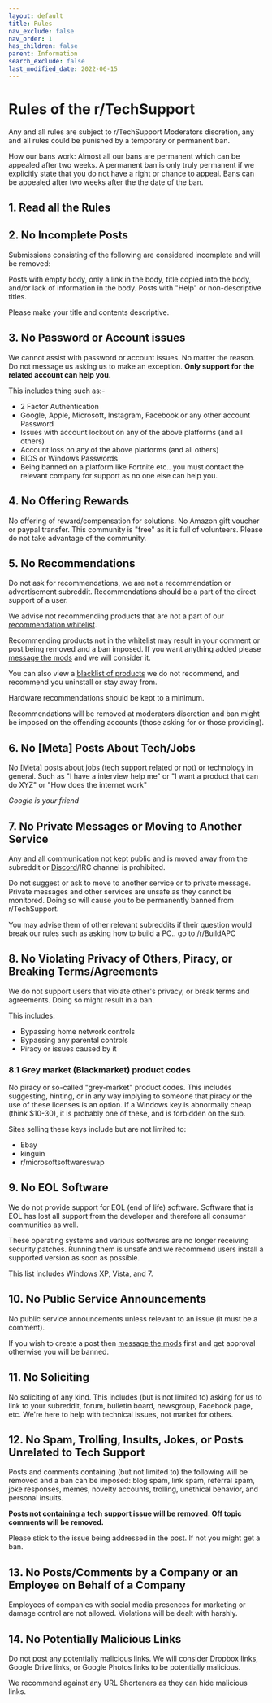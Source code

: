 ```yaml
---
layout: default
title: Rules
nav_exclude: false
nav_order: 1
has_children: false
parent: Information
search_exclude: false
last_modified_date: 2022-06-15
---
```


# Rules of the r/TechSupport

Any and all rules are subject to r/TechSupport Moderators discretion, any and all rules could be punished by a temporary or permanent ban.

How our bans work: Almost all our bans are permanent which can be appealed after two weeks. A permanent ban is only truly permanent if we explicitly state that you do not have a right or chance to appeal. Bans can be appealed after two weeks after the the date of the ban. 
 
## 1. Read all the Rules 
 
## 2. No Incomplete Posts

Submissions consisting of the following are considered incomplete and will be removed:

Posts with empty body, only a link in the body, title copied into the body, and/or lack of information in the body. Posts with "Help" or non-descriptive titles. 

Please make your title and contents descriptive.	

## 3. No Password or Account issues
We cannot assist with password or account issues. No matter the reason. Do not message us asking us to make an exception. **Only support for the related account can help you.**

This includes thing such as:- 

* 2 Factor Authentication
* Google, Apple, Microsoft, Instagram, Facebook or any other account Password
* Issues with account lockout on any of the above platforms (and all others)
* Account loss on any of the above platforms (and all others)
* BIOS or Windows Passwords
* Being banned on a platform like Fortnite etc.. you must contact the relevant company for support as no one else can help you.  

## 4. No Offering Rewards
No offering of reward/compensation for solutions. No Amazon gift voucher or paypal transfer. This community is "free" as it is full of volunteers. Please do not take advantage of the community.

## 5. No Recommendations
Do not ask for recommendations, we are not a recommendation or advertisement subreddit. Recommendations should be a part of the direct support of a user.

We advise not recommending products that are not a part of our [recommendation whitelist](/docs/recommendations/whitelist).
 
Recommending products not in the whitelist may result in your comment or post being removed and a ban imposed. If you want anything added please [message the mods](https://www.reddit.com/message/compose?to=/r/techsupport) and we will consider it.
 
You can also view a [blacklist of products](/docs/recommendations/blacklist) we do not recommend, and recommend you uninstall or stay away from.

Hardware recommendations should be kept to a minimum.
 
Recommendations will be removed at moderators discretion and ban might be imposed on the offending accounts (those asking for or those providing).

## 6. No [Meta] Posts About Tech/Jobs
No [Meta] posts about jobs (tech support related or not) or technology in general.
Such as "I have a interview help me" or "I want a product that can do XYZ" or "How does the internet work"

*Google is your friend*

## 7. No Private Messages or Moving to Another Service
Any and all communication not kept public and is moved away from the subreddit or [Discord](https://discord.gg/2EDwzWa)/IRC channel is prohibited. 

Do not suggest or ask to move to another service or to private message. Private messages and other services are unsafe as they cannot be monitored. Doing so will cause you to be permanently banned from r/TechSupport.

You may advise them of other relevant subreddits if their question would break our rules such as asking how to build a PC.. go to /r/BuildAPC

## 8. No Violating Privacy of Others, Piracy, or Breaking Terms/Agreements
We do not support users that violate other's privacy, or break terms and agreements. Doing so might result in a ban.

This includes:

* Bypassing home network controls
* Bypassing any parental controls
* Piracy or issues caused by it

### 8.1 Grey market (Blackmarket) product codes
No piracy or so-called "grey-market" product codes. This includes suggesting, hinting, or in any way implying to someone that piracy or the use of these licenses is an option. If a Windows key is abnormally cheap (think $10-30), it is probably one of these, and is forbidden on the sub.

Sites selling these keys include but are not limited to:
* Ebay
* kinguin
* r/microsoftsoftwareswap

## 9. No EOL Software
We do not provide support for EOL (end of life) software. Software that is EOL has lost all support from the developer and therefore all consumer communities as well.

These operating systems and various softwares are no longer receiving security patches. Running them is unsafe and we recommend users install a supported version as soon as possible.

This list includes Windows XP, Vista, and 7.

## 10. No Public Service Announcements
No public service announcements unless relevant to an issue (it must be a comment). 

If you wish to create a post then [message the mods](https://www.reddit.com/message/compose?to=/r/techsupport) first and get approval otherwise you will be banned.


## 11. No Soliciting
No soliciting of any kind. This includes (but is not limited to) asking for us to link to your subreddit, forum, bulletin board, newsgroup, Facebook page, etc. We're here to help with technical issues, not market for others.

## 12. No Spam, Trolling, Insults, Jokes, or Posts Unrelated to Tech Support
Posts and comments containing (but not limited to) the following will be removed and a ban can be imposed: blog spam, link spam, referral spam, joke responses, memes, novelty accounts, trolling, unethical behavior, and personal insults.

**Posts not containing a tech support issue will be removed. Off topic comments will be removed.**

Please stick to the issue being addressed in the post. If not you might get a ban.

## 13. No Posts/Comments by a Company or an Employee on Behalf of a Company
Employees of companies with social media presences for marketing or damage control are not allowed. Violations will be dealt with harshly.

## 14. No Potentially Malicious Links
Do not post any potentially malicious links. We will consider Dropbox links, Google Drive links, or Google Photos links to be potentially malicious. 

We recommend against any URL Shorteners as they can hide malicious links.

